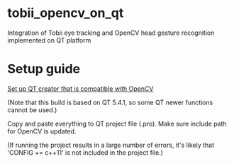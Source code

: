 # tobii_opencv_on_qt
Integration of Tobii eye tracking and OpenCV head gesture recognition implemented on QT platform

# Setup guide
[Set up QT creator that is compatible with OpenCV](https://www.youtube.com/watch?v=ox6NFWE8xg4&lc=Ughv6GFWxv8XR3gCoAEC)

(Note that this build is based on QT 5.4.1, so some QT newer functions cannot be used.)

Copy and paste everything to QT project file (.pro). Make sure include path for OpenCV is updated.

(If running the project results in a large number of errors, it's likely that 'CONFIG += c++11' is not included in the project file.)
